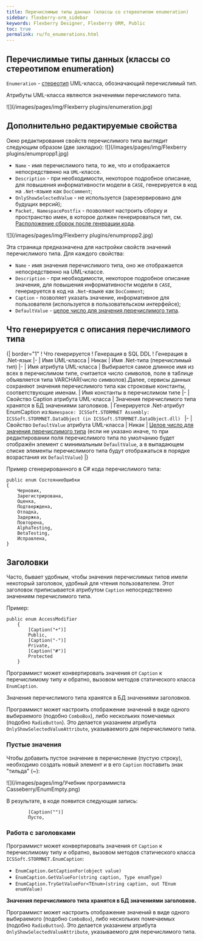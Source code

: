 ```yaml
---
title: Перечислимые типы данных (классы со стереотипом enumeration)
sidebar: flexberry-orm_sidebar
keywords: Flexberry Designer, Flexberry ORM, Public
toc: true
permalink: ru/fo_enumerations.html
---
```


## Перечислимые типы данных (классы со стереотипом enumeration)
`Enumeration` - [стереотип](fd_key-concepts.html) UML-класса, обозначающий перечислимый тип.

Атрибуты UML-класса являются значениями перечислимого типа.

![](/images/pages/img/Flexberry plugins/enumeration.jpg)

## Дополнительно редактируемые свойства
Окно редактирования свойств перечислимого типа выглядит следующим образом (две закладки):
![](/images/pages/img/Flexberry plugins/enumpropp1.jpg)

* `Name` - имя перечислимого типа, то же, что и отображается непосредственно на `UML`-классе. 
* `Description` - при необходимости, некоторое подробное описание, для повышения информативности модели в `CASE`, генерируется в код на `.Net`-языке как `DocComment`; 
* `OnlyShowSelectedValue` - не используется (зарезервировано для будущих версий); 
* `Packet, NamespacePostfix` - позволяют настроить сборку и пространство имен, в которое должен генерироваться тип, см. [Расположение сборок после генерации кода](location-assembly-after-code-generation.html).

![](/images/pages/img/Flexberry plugins/enumpropp2.jpg)

Эта страница предназначена для настройки свойств значений перечислимого типа. Для каждого свойства:

* `Name` - имя значения перечислимого типа, оно же отображается непосредственно на UML-классе. 
* `Description` - при необходимости, некоторое подробное описание значения, для повышения информативности модели в `CASE`, генерируется в код на `.Net`-языке как `DocComment`; 
* `Caption` - позволяет указать значение, информативное для пользователя (используется в пользовательском интерфейсе); 
* `DefaultValue` - [целое число для значения перечислимого типа](http://msdn.microsoft.com/en-us/library/sbbt4032%28v=vs.71%29.aspx). 

## Что генерируется с описания перечислимого типа
{| border="1"
! Что генерируется
! Генерация в SQL DDL
! Генерация в .Net-язык
|-
| Имя UML-класса
| Никак
| Имя .Net-типа (перечислимый тип)
|-
| Имя атрибута UML-класса
| Выбирается самое длинное имя из всех в перечислимом типе, считается число символов, поле в таблице объявляется типа VARCHAR(число символов).Далее, сервисы данных сохраняют значения перечислимого типа как строковые константы, соответствующие именам.
| Имя константы в перечислимом типе
|-
| Свойство Caption атрибута UML-класса
| Значения перечислимого типа хранятся в БД значениями заголовков.
| Генерируется .Net-атрибут EnumCaption из:`Namespace: ICSSoft.STORMNET Assembly: ICSSoft.STORMNET.DataObject (in ICSSoft.STORMNET.DataObject.dll) `
|-
| Свойство `DefaultValue` атрибута UML-класса
| Никак
| [Целое число для значения перечислимого типа](http://msdn.microsoft.com/en-us/library/sbbt4032%28v=vs.71%29.aspx) (если не указано иначе, то при редактировании поля перечислимого типа по умолчанию будет отображён элемент с минимальным `DefaultValue`, а в выпадающем списке элементы перечислимого типа будут отображаться в порядке возрастания их `DefaultValue`)
|}

Пример сгенерированного в C# кода перечислимого типа:

```
public enum СостояниеОшибки
{ 
    Черновик, 
    Зарегистрирована, 
    Оценка, 
    Подтверждена, 
    Отладка, 
    Задержка, 
    Повторена, 
    AlphaTesting, 
    BetaTesting, 
    Исправлена,
}
```

## Заголовки
Часто, бывает удобным, чтобы значения перечислимых типов имели некоторый заголовок, удобный для чтения пользователем. Этот заголовок приписывается атрибутом `Caption` непосредственно значениям перечислимого типа.

Пример:

```
public enum AccessModifier
	{
		[Caption("+")]
		Public,
		[Caption("-")]
		Private,
		[Caption("#")]
		Protected
	}
```

Программист может конвертировать значения от `Caption` к перечислимому типу и обратно, вызовом методов статического класса `EnumCaption`.

Значения перечислимого типа хранятся в БД значениями заголовков.

Программист может настроить отображение значений в виде одного выбираемого (подобно `ComboBox`), либо нескольких помечаемых (подобно `RadioButton`). Это делается указанием атрибута `OnlyShowSelectedValueAttribute`, указываемого для перечислимого типа.


### Пустые значения
Чтобы добавить пустое значение в перечисление (пустую строку), необходимо создать новый элемент и в его `Caption` поставить знак "тильда" (~):

![](/images/pages/img/Учебник программиста Casseberry/EnumEmpty.png)

В результате, в коде появится следующая запись:

```
        [Caption("")]
        Пусто,
```

### Работа с заголовками
Программист может конвертировать значения от `Caption` к перечислимому типу и обратно, вызовом методов статического класса  `ICSSoft.STORMNET.EnumCaption`:

* `EnumCaption.GetCaptionFor(object value)`
* `EnumCaption.GetValueFor(string caption, Type enumType)`
* `EnumCaption.TryGetValueFor<TEnum>(string caption, out TEnum enumValue)`

**Значения перечислимого типа хранятся в БД значениями заголовков.**


Программист может настроить отображение значений в виде одного выбираемого (подобно `ComboBox`), либо нескольких помечаемых (подобно `RadioButton`). Это делается указанием атрибута `OnlyShowSelectedValueAttribute`, указываемого для перечислимого типа.

